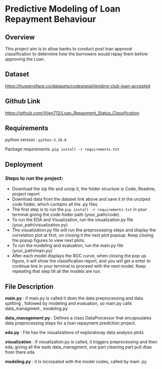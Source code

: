 # Predictive Modeling of Loan Repayment Behaviour

## Overview
This project aim is to allow banks to conduct post loan approval classification to determine how the borrowers would repay them before approving the Loan.

## Dataset

https://huggingface.co/datasets/codesignal/lending-club-loan-accepted

## Github Link

https://github.com/Vijen712/Loan_Repayment_Status_Classification

## Requirements

python version : `python-3.10.6`

Package requirements :`pip install -r requirements.txt`

## Deployment

### Steps to run the project:
* Download the zip file and unzip it, the folder structure is Code, Readme, project report
* Download data from the dataset link above and save it in the unziped code folder, which contains all the .py files
* The first step is to run the `pip install -r requirements.txt` in your terminal giving the code folder path (your_path/code).
* To run the EDA and Visualization, run the visualization.py file (your_path/visualization.py)
* The visualization.py file will run the preprocessing steps and display the correlation plot at first, on closing it the next plot popsup. Keep closing the popup figures to view next plots.
* To run the modeling and evaluation, run the main.py file (your_path/main.py)
* After each model displays the ROC curve, when closing the pop up figure, it will show the classification report, and you will get a enter to continue line in your terminal to proceed with the next model. Keep repeating that step till all the models are run.


## File Description 
**main.py** : if main.py is called it does the data preprocessing and data splitting , followed by modeling and evaluation, so main.py calls data_managment , modeling.py

**data_management.py** : Defines a class DataProcessor that encapsulates data preprocessing steps for a loan repayment prediction project. 

**eda.py** : File has the visualizations of exploratoray data analysis plots

**visualization** : if visualization.py is called, it triggers preprocessing and then eda, giving all the eads   data_managment, one part cleaning part pull dtaa from there eda

**modeling.py** : it is incorpated with the model codes, called by main .py








